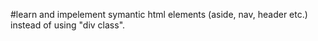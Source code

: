 #learn and impelement symantic html elements (aside, nav, header etc.) instead of using "div class".
